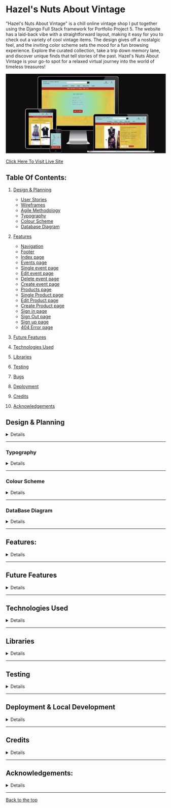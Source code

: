 # Hazel's Nuts About Vintage

"Hazel's Nuts About Vintage" is a chill online vintage shop I put together using the Django Full Stack framework for Portfolio Project 5. The website has a laid-back vibe with a straightforward layout, making it easy for you to check out a variety of cool vintage items. The design gives off a nostalgic feel, and the inviting color scheme sets the mood for a fun browsing experience. Explore the curated collection, take a trip down memory lane, and discover unique finds that tell stories of the past. Hazel's Nuts About Vintage is your go-to spot for a relaxed virtual journey into the world of timeless treasures!

![Am i responsive image](readme/documentation/responsiveness/amiresoinsive.png)  

[Click Here To Visit Live Site](https://mteahan-hazelsnutsaboutvintage-c846730bed11.herokuapp.com/)  

## Table Of Contents:
1. [Design & Planning](#design-&-planning)
    * [User Stories](#user-stories)
    * [Wireframes](#wireframes)
    * [Agile Methodology](#agile-methodology)
    * [Typography](#typography)
    * [Colour Scheme](#colour-scheme)
    * [Database Diagram](#database-diagram)
    
2. [Features](#features)
    * [Navigation](#Navigation-bar)
    * [Footer](#footer)
    * [Index page](#index-page)
    * [Events page](#events-page)
    * [Single event page](#single-event-page)
    * [Edit event page](#edit-event-page)
    * [Delete event page](#delete-event-page)
    * [Create event page](#create-event-page)
    * [Products page](#products-page)
    * [Single Product page](#single-Product-page)
    * [Edit Product page](#edit-Product-page)
    * [Create Product page](#create-Product-page)
    * [Sign in page](#signin-page)
    * [Sign Out page](#Signout-page)
    * [Sign up page](#signup-page)
    * [404 Error page](#404-error-page)

3. [Future Features](#future-features)
4. [Technologies Used](#technologies-used)
5. [Libraries](#libraries-used)
6. [Testing](#testing)
7. [Bugs](#bugs)
8. [Deployment](#deployment)
9. [Credits](#credits)
10. [Acknowledgements](#acknowledgements)

## Design & Planning

<details>

### User Stories

#### Site User
- As a Site User, I can view a list of products so that I can choose one to buy
- As a Site User, I can click on a product so that I can view the product in more detail and add it to my bag
- As a Site User, I can click an Add to Bag button so that I can ladd the product to my bag to purchase
- As a Site User, I can enter my details so that I can pay for the product and have it delivered to the correct address
- As a Site User, I can give feedback so that I can let the store owner know about my experience with the online store
- As a Site User, I can give get a coupon for a discount so that I can use it in-store
- As a Site User, I can view a list of events so that I can see if the store is running any events I would be interested in
- As a Site User, I can click on an event so that I can view the event in more detail
- As a Site User, I can sign up to be a member/ login as an existing member so that I can be a part of the site's community and receive updates

#### Site Admin
- As a Site Admin, I can create, edit and delete products so that I can be in control of what products are shown to Site Users
- As a Site Admin, I can create, edit and delete events so that I can be in control of what events are shown to Site Users
- As a Site Admin, I can assign a category, size and brand to the products so that Site Users will be able to find products specific to what they need
- As a Site Admin, I can offer a coupon after a purchase so that I can draw Site Users users back to my store



### Wireframes
Below are the wireframes for the site that I created using balsamiq. As I was developing my website I was using agile approach and adding/updating my website/elements so for that reason some wireframes are not matching my final product.

<details><summary>Index</summary>
<img src="readme/documentation/wireframes/index.png">
</details>

<details><summary>Recipe Categories</summary>
<img src="readme/documentation/wireframes/all_recipes.png">
</details>

<details><summary>Single Recipe</summary>
<img src="readme/documentation/wireframes/single_recipe.png">
</details>

<details><summary>Edit Comment page</summary>
<img src="readme/documentation/wireframes/comment_edit.png">
</details>

<details><summary>Delete Comment and Delete Recipe</summary>
<img src="readme/documentation/wireframes/delete.png">
</details>

<details><summary>Create and Edit Recipe</summary>
<img src="readme/documentation/wireframes/add_edit_recipe.png">
</details>

<details><summary>Login page</summary>
<img src="readme/documentation/wireframes/login.png">
</details>

<details><summary>Logout page</summary>
<img src="readme/documentation/wireframes/logout.png">
</details>

<details><summary>Sign up page</summary>
<img src="readme/documentation/wireframes/signup.png">
</details>


### Agile Methodology
I used the Agile Methodology to plan this project. I found it difficult to follow the project plan alongside coding. Often when I was coding an issue would arise that I hadn't foreseen would and I would have to deal with that which may then lead to a brand new feature. That then would lead me to another unplanned feature. It was difficult to stay following the plan as a result. I do recognise now, the importance of following the plan and, if a new feature presents itself, taking the time to review the plan and adjust if necessary.
I've used Github and the Project Board with use of the Kanban board.

I divided the project board into 3 sections:

  -  To-Do- (All the User stories were initially entered in the 'To Do' column)
  -  In Progress- (then during development story they were moved into the 'In Progress' column)
  -  Done- (and then finally they get moved into 'Done' once the development completes)

<details><summary>Project board</summary>
<img src="readme/documentation/user_story/project_board.png">
</details>

- I've planned 5 milestones for this project. Each milestone features issues that are completed as well as open issues that may be implemented in future development.

<details><summary>Milestones</summary>
<img src="readme/documentation/user_story/milestones.png">
</details>

- Each milestone consist of user stories, which are displayed either open or closed depending on the progress.
- I have implemented the MoSCoW method to prioritise my user stories. each user story either has "Must Have" "Should Have" "Could Have" "Won't Have"

<details><summary>Milestone detail</summary>
<img src="readme/documentation/user_story/milestone_detail1.png">
<img src="readme/documentation/user_story/milestone_detail2.png">
</details>

- Each user story have acceptance criteria and tasks that needed to be done to accomplish that criteria as well as fixed bugs if relevant
 

<details><summary>User story detail</summary>
<img src="readme/documentation/user_story/user_story_detail.png">
</details>
</details>
</details>

- - -

### Typography

<details>


I opted for Courier New as the font for its retro vintage feel, which aligns perfectly with the nostalgic theme of Hazel's Nuts About Vintage. The typewriter-style characters evoke a sense of authenticity, adding a charming touch to the overall design. Additionally, Courier New's clear and distinct lettering ensures easy readability, enhancing the user experience and allowing visitors to effortlessly engage with the captivating stories each vintage item has to tell on the website.

</details>

- - -

### Colour Scheme

<details>

The website colors for Hazel’s Nuts About Vintage were chosen to match the colors of the physical vintage shop. The teal color represents the store’s exterior paint, while the red and yellow colors are inspired by the vintage signs and posters inside the shop. These colors create a consistent and harmonious brand identity for Hazel’s Nuts About Vintage.
  
<details><summary>Color palette</summary>
<img src="readme/documentation/color/color_palette.png">
<img src="readme/documentation/color/hazelsnutsaboutvintagehero.jpg">
<img src="readme/documentation/color/hazelsnutsaboutvintagelogo.jpg">
</details>
</details>

- - -

### DataBase Diagram

<details>

Below is the database diagram that I created using LucidCharts.

<details><summary>DataBase diagram</summary>
<img src="readme/documentation/database/database.png">
</details>  
</details>

- - -

## Features:

<details>

### Navigation Bar
- The navigation bar has a consistent look and placement on all three pages of the website supporting easy navigation.  It includes a simple Logo, and the menu options: Products dropdown, Brands dropdown, Clothing dropdown, Special Offer dropdown and an Events page. It also features a user dropdown give user the ability to sign up, sign in, sign out, view their profile and for admin users- add products and events. There is also a bag icon which will brinf the user to the big page to view items they've already added. The nav bar is responsive on multiple screen sizes. The menu options are hidden until a burger icon is clicked which then brings up the menu options.

<details><summary>Navbar</summary>
<img src="readme/documentation/features/nav/nav_1.png">
<img src="readme/documentation/features/nav/nav_2.png">
<img src="readme/documentation/features/nav/nav_3.png">
<img src="readme/documentation/features/nav/nav_4.png">
<img src="readme/documentation/features/nav/nav_5.png">
</details>


### Footer
- The footer is featured on all five pages and is identical on each page making it easy to use.  It contains links to Hazels's Nuts About Vintage's facebook and instagram. The links are represented by favicon images of those sites' own logos. There is also an option to subscribe to a newsletter.
  
<details><summary>Footer</summary>
<img src="readme/documentation/features/footer/footer.png">
</details>

### Index Page
- This section of text introduces the user to the store with a statement image of the actual storefront. This is layered over with a box containing a brief sentence and the call to action. The user is enticed to with a "Shop Now" button to move to the product page.

<details><summary>Index Hero</summary>
<img src="readme/documentation/features/index/home.png">
</details>

### Products page
- This section of text gives the user categories of products to browse. The user is also able to sort the products by price, brand or category. Each product has an image or placeholder in the absence of an image, either of which can be clicked to redirect to the product page.

<details><summary>Products</summary>
<img src="readme/documentation/features/products/products.png">
<img src="readme/documentation/features/products/sort_by.png">
</details>

  
### Product Detail page
- This user is redirected to this section after selecting the product in the previous page. If the user is an admin they will see an option to edit or delete the product. The user will see the same image as the previous page, the size, price brand and a description of the product. Underneath this is the comment section. The user can add it to their bag or return to products.

<details><summary>Product Detail</summary>
<img src="readme/documentation/features/product_detail/single_product.png">
</details>

### Add Product page
- Only user admin has access to this page. The user admin will be required to fill out each field before they can submit the reciproductpe which will publish immediately.

<details><summary>Add product page</summary>
<img src="readme/documentation/features/add_product/add_product_error_1.png">
<img src="readme/documentation/features/add_product/add_product_error_2.png">
<img src="readme/documentation/features/add_product/add_product_error_3png">
<img src="readme/documentation/features/add_product/add_product_error_4.png">
</details>

### Edit Product page
- On this page the logged in user admin will see textareas in the same format as the add product form which contains the product content they had already submitted and on which they clicked edit. The user with be able to make changes to their product and resubmit it.

<details><summary>Edit product page</summary>
<img src="readme/documentation/features/edit_product/edit_product.png">
<img src="readme/documentation/features/edit_product/edit_product_alert.png">
<img src="readme/documentation/features/edit_product/edit_product_error.png">
<img src="readme/documentation/features/edit_product/edit_product_error_1.png">
<img src="readme/documentation/features/edit_product/edit_product_error_2.png">
<img src="readme/documentation/features/edit_product/edit_product_error_3.png">
<img src="readme/documentation/features/edit_product/edit_product_error_4.png">
<img src="readme/documentation/features/edit_product/edit_product_success.png">
</details>


### Events page
- This section of text gives the user a list of the current and upcoming events that the store owner will be holding. Only the name of the event is shown. Each event has a button that will bring the user to the event detail page.

<details><summary>Events</summary>
<img src="readme/documentation/features/products/products.png">
</details>

  
### Events Detail page
- This user is redirected to this section after selecting the event in the previous page. If the user is an admin they will see an option to edit or delete the event. The event shows the name, description, location and time and date if needed.

<details><summary>Events Detail</summary>
<img src="readme/documentation/features/single_event/single_event.png">
</details>

### Add Events page
- Only user admin has access to this page. The user admin will be required to fill out each field before they can submit the event which will publish immediately.

<details><summary>Add Events page</summary>
<img src="readme/documentation/features/add_event/add_event.png">
<img src="readme/documentation/features/add_event/add_event_error_1.png">
<img src="readme/documentation/features/add_event/add_event_error_2.png">
<img src="readme/documentation/features/add_event/add_event_error_3.png">
<img src="readme/documentation/features/add_event/message_add_event_success.png">
</details>

### Edit Events page
- On this page the logged in user admin will see textareas in the same format as the add event form which contains the event content they had already submitted and on which they clicked edit. The user with be able to make changes to their event and resubmit it.

<details><summary>Edit Events page</summary>
<img src="readme/documentation/features/edit_product/edit_product.png">
<img src="readme/documentation/features/edit_product/edit_product_alert.png">
<img src="readme/documentation/features/edit_product/edit_product_error.png">
<img src="readme/documentation/features/edit_product/edit_product_error_1.png">
<img src="readme/documentation/features/edit_product/edit_product_error_2.png">
<img src="readme/documentation/features/edit_product/edit_product_error_3.png">
<img src="readme/documentation/features/edit_product/edit_product_error_4.png">
<img src="readme/documentation/features/edit_product/edit_product_success.png">
</details>

### Delete Events page
- The user will be redirected to this page when they click delete on their event in order to make sure they want to delete the event. The user will be asked if they are sure and they can either hit delete or cancel. Delete will delete the event comepletely. Cancel will redirect to the events page

<details><summary>Delete Events page</summary>
<img src="readme/documentation/features/delete_event/delete_event.png">
<img src="readme/documentation/features/delete_event/message_delete_event_success.png">
</details>

### Feedback page
- This section of text gives the admin user a list of the feedback that customers have sent. Only the subject of the feedback is show. It is a clickable link which will bring the admin user to that specifec feedback detail page.

<details><summary>Feedback</summary>
<img src="readme/documentation/features/feedback/feedback.png">
</details>

### Feedback Detail page
- The admin user is redirected to this section after selecting the feedback in the previous page. The user will be able to read the subject and description of the feedback. The only functionality is in a button to the return to the previous page.

<details><summary>Feedback Detail</summary>
<img src="readme/documentation/features/feedback_detail/feedback_detail.png">
</details>

### Add Feedback section
- This section is located on the checkout success page. The user is promted to add a subject and description to send to the store owner.

<details><summary>Add Feedback section</summary>
<img src="readme/documentation/features/checkout_success/checkout_sucess_sucess.png">
</details>

### Sign In page
- Login page is a basic django allauth form that has 2 input fields for username and password with sign in the button below it
- A User will also have description links to either signup for the website if he doesnt have an account which will redirect a user the "Sign up" page

<details><summary>Sign In page</summary>
<img src="readme/documentation/features/allauth/sign_in/sign_in.png">
<img src="readme/documentation/features/allauth/sign_in/sign_in_error_1.png">
</details>

### Sign Out page
- The user will be redirected to this page when they click logout. The user will be asked if they are sure they want to logout and they can either hit logout or cancel. Logout will log the user out. Cancel will redirect to the home screen

<details><summary>Sign Out page</summary>
<img src="readme/documentation/features/allauth/sign_out/sign_out.png">
</details>

### Signup page
- The signup page is also a standard django form with all required fields for a user to input
- User must input all information (username, email (optional) and password) 
- After inputting all the fields and clicking sign-up button user will be automatically logged in and redirected to the home page.

<details><summary>Sign up page</summary>
<img src="readme/documentation/features/allauth/sign_up/sign_up.png">
<img src="readme/documentation/features/allauth/sign_up/sign_up_error_1.png">
<img src="readme/documentation/features/allauth/sign_up/sign_up_error_2.png">
<img src="readme/documentation/features/allauth/sign_up/sign_up_error_3.png">
<img src="readme/documentation/features/allauth/sign_up/sign_up_error_4.png">
<img src="readme/documentation/features/allauth/sign_up/sign_up_error_5.png">

</details>

### 404 Error Page
- If an invalid url is input or an unauthorised user tries to create a product or event or edit/delete a product or event by brute forcing their urls they will see this page.

<details><summary>404 Error page</summary>
<img src="readme/documentation/features/404/add_event_not_auth.png">
<img src="readme/documentation/features/404/add_product_not_auth.png">
<img src="readme/documentation/features/404/delete_event_not_auth.png">
<img src="readme/documentation/features/404/edit_event_not_auth.png">
<img src="readme/documentation/features/404/edit_product_not_auth.png">
</details>

</details>

- - -

## Future Features

<details>

There are 3 features that I would like to implement in the next iteration that would improve user experience and attract more traffic to my website
- Create a new coupon that is unique to each order number
- Add a barcode to the bottom of the coupon
- Add functionality to apply discounts to products if the user has a valid code
- Remove the coupon button as it is out of place and add a modal that is triggered after either the purchase is complete or feedback is give. The Coupon will also be sent to the users email address

</details>

- - -

## Technologies Used

<details>

- [Balsamiq](https://en.wikipedia.org/wiki/Balsamiq) was used to create the wireframes.
- [LucidChart](https://www.lucidchart.com/pages/) was used to design the database schema.
- [HTML](https://en.wikipedia.org/wiki/HTML) was used for the mark up.
- [CSS](https://en.wikipedia.org/wiki/CSS)  was used to style the site.
- [Django](https://www.djangoproject.com/) was the framework that was used.
- [Python](https://en.wikipedia.org/wiki/Python_(programming_language)), django is a python framework.
- [JavaScript](https://en.wikipedia.org/wiki/JavaScript) was used for interactiveness with the messages.
- [Visual Studio Code](https://www.gitpod.io/about) was used to create this site and then push everything to github.
- [Heroku](https://en.wikipedia.org/wiki/Heroku) is used to host this site.
- [Github](https://en.wikipedia.org/wiki/GitHub) was used to store the code.
- [Git](https://en.wikipedia.org/wiki/Git) was used for version control.
- [Cloudinary](https://cloudinary.com/) was used to store the images.
- [ElephantSQL](https://www.elephantsql.com/) was used to store the database.

</details>

- - -

## Libraries

<details>

- asgiref - A standard Python library to allow for asynchronous web apps and servers to communicate with each other.
- cloudinary - A Python package allowing integration between the application and Cloudinary.
- dj-database-url - A Django utility to utilise the DATABASE_URL environment variable to configure the Django application. Used with PostgreSQL.
- dj3-cloudinary-storage - A Django package that facilitates integration with Cloudinary storage.
- Django - A python package for the Django framework.
- django-allauth - An integrated set of Django applications addressing user authentication, registration and account management.
- django-countries - A package that supplies a list of all the countries for address purposes.
- django-crispy-forms - A Django package that provides tags and filters to control the rendering behaviour of Django forms. 
- django-summernote - is a third-party package that provides a rich text editor widget for Django web applications.
- gunicorn - A Python WSGI HTTP Server for UNIX.
- oauthlib - A generic, spec-compliant, thorough implementation of the OAuth request-signing logic for Python 3.6+.
- psycopg2 - A PostgreSQL database adapter for Python.
- python3-openid - A set of Python packages to support use of the OpenID decentralized identity system.
- pytz - A Python package for world timezone definitions, modern and historical.
- requests-oauthlib - A Python package for OAuthlib authentication support for Requests.
- shortuuid==1.0.11 - A package for creating random series of numbers and letters.
- sqlparse - A non-validating SQL parser for Python.
- stripe - A package for making secure payments online.

</details>

- - -

## Testing

<details>

The testing section can be found [here](TESTING.md).
</details>

- - -

##  Deployment & Local Development

<details>

The live deployment application can be found on [Heroku](https://mteahan-hazelsnutsaboutvintage-c846730bed11.herokuapp.com/).

###   Local Development


#### How to Fork

To fork the repository:

1. Log in (or sign up) to Github.

2. Go to the repository for this project, [hazelsnutsaboutvintage](https://mteahan-hazelsnutsaboutvintage-c846730bed11.herokuapp.com/).


3. Click the Fork button in the top right corner.

#### How to Clone

To clone the repository:

1. Log in (or sign up) to GitHub.

2. Go to the repository for this project, [hazelsnutsaboutvintage](https://mteahan-hazelsnutsaboutvintage-c846730bed11.herokuapp.com/).

3. Click on the code button, select whether you would like to clone with HTTPS, SSH or GitHub CLI and copy the link shown.

4. Open the terminal in your code editor and change the current working directory to the location you want to use for the cloned directory.

5. Type the following command in the terminal (after the git clone you will need to paste the link you copied in step 3 above):

    ```bash
    git clone https://mteahan-hazelsnutsaboutvintage-c846730bed11.herokuapp.com/
    ```

6. Set up a virtual environment (this step is not required if you are using the Code Institute Template in GitPod as this will already be set up for you).

7. Install the packages from the requirements.txt file by running the following command in the Terminal:

    ```bash
    pip3 install -r requirements.txt
    ```


### ElephantSQL Database

This project uses [ElephantSQL](https://www.elephantsql.com) for the PostgreSQL Database.

To obtain your own Postgres Database, sign-up with your GitHub account, then follow these steps:
- Click **Create New Instance** to start a new database.
- Provide a name (this is commonly the name of the project: tribe).
- Select the **Tiny Turtle (Free)** plan.
- You can leave the **Tags** blank.
- Select the **Region** and **Data Center** closest to you.
- Once created, click on the new database name, where you can view the database URL and Password.


### Cloudinary API

This project uses the [Cloudinary API](https://cloudinary.com) to store media assets online, due to the fact that Heroku doesn't persist this type of data.

To obtain your own Cloudinary API key, create an account and log in.
- For *Primary interest*, you can choose *Programmable Media for image and video API*.
- Optional: *edit your assigned cloud name to something more memorable*.
- On your Cloudinary Dashboard, you can copy your **API Environment Variable**.
- Be sure to remove the `CLOUDINARY_URL=` as part of the API **value**; this is the **key**.


### Heroku Deployment

This project uses [Heroku](https://www.heroku.com), a platform as a service (PaaS) that enables developers to build, run, and operate applications entirely in the cloud.

Deployment steps are as follows, after account setup:

- Select **New** in the top-right corner of your Heroku Dashboard, and select **Create new app** from the dropdown menu.
- Your app name must be unique, and then choose a region closest to you (EU or USA), and finally, select **Create App**.
- From the new app **Settings**, click **Reveal Config Vars**, and set your environment variables.

| Key | Value |
| --- | --- |
| `CLOUDINARY_URL` | Insert your own Cloudinary API key here |
| `DATABASE_URL` | Insert your own ElephantSQL database URL here |
| `DISABLE_COLLECTSTATIC` | 1 (*this is temporary, and can be removed for the final deployment*) |
| `SECRET_KEY` | This can be any Django random secret key |
| `EMAIL_USER` | Insert your e-mail (a gmail was used) |
| `EMAIL_HOST_PASSWORD` | Insert the app password |



Heroku needs two additional files in order to deploy properly.
- requirements.txt
- Procfile

You can install this project's **requirements** (where applicable) using:
```bash
pip3 install -r requirements.txt
```

If you have your own packages that have been installed, then the requirements file needs updated using:
```bash
pip3 freeze --local > requirements.txt
```

The **Procfile** can be created with the following command:
```bash
echo web: gunicorn app_name.wsgi > Procfile
```
- *replace **app_name** with the name of your primary Django app name; the folder where settings.py is located*

For Heroku deployment, follow these steps to connect your own GitHub repository to the newly created app:

Either:
- Select **Automatic Deployment** from the Heroku app.

Or:
- In the Terminal/CLI, connect to Heroku using this command: 
```bash
heroku login -i
```

- Set the remote for Heroku: 
```bash
heroku git:remote -a app_name #(replace *app_name* with your app name)
```

- After performing the standard Git `add`, `commit`, and `push` to GitHub, you can now type:
```bash
git push heroku main
```
The project should now be connected and deployed to Heroku!


### Local Deployment

This project can be cloned or forked in order to make a local copy on your own system.

For either method, you will need to install any applicable packages found within the *requirements.txt* file.
- `pip3 install -r requirements.txt`.

You will need to create a new file called `env.py` at the root-level,
and include the same environment variables listed above from the Heroku deployment steps.

Sample `env.py` file:

```python
import os

os.environ.setdefault("CLOUDINARY_URL", "insert your own Cloudinary API key here")
os.environ.setdefault("DATABASE_URL", "insert your own ElephantSQL database URL here")
os.environ.setdefault("SECRET_KEY", "this can be any random secret key")

# local environment only (do not include these in production/deployment!)
os.environ.setdefault("DEBUG", "True")
```

Once the project is cloned or forked, in order to run it locally, you'll need to follow these steps:
- Start the Django app: 
```bash
python3 manage.py runserver
```
- Stop the app once it's loaded: `CTRL+C` or `⌘+C` (Mac)
- Make any necessary migrations:
```bash
python3 manage.py makemigrations
```
- Migrate the data to the database:
```bash
python3 manage.py migrate
```
- Create a superuser:
```bash
python3 manage.py createsuperuser
```
- Run the Django app:
```bash
python3 manage.py runserver
```

</details>

- - -

## Credits

<details>

- [Stack Overflow](https://stackoverflow.com/) 
- [W3schools](https://www.w3schools.com/) 
- [CodeInstitute](https://learn.codeinstitute.net/) for their Blog and Boutique Ado walkthrough project, which guided me with website build especially for publishing products and events, Stripe Payments section which I code along with the video with few adjustments
- [BBC Good Food](https://www.bbcgoodfood.com/) for providing me some text and useful information for my posts
- [youtube](https://www.youtube.com/) videos from **Dee Mc**. I watched her Django Recipe Sharing Tutorial from which I got a lot of help for the overall development for a Django project.
- [Medium](https://medium.com/) in particular, an article by **Adi Ramadhan**, Django CRUD with Forms and Bootstrap Template, for help coding in CRUD functionality
- [Django Documentation](https://docs.djangoproject.com/en/4.2/) For all queries regarding django including, models, views, forms, urls, settings, alert messages
- [Djangoforbeginners](https://djangoforbeginners.com/) for providing useful information abut basic concepts and setup for django
- [Lucidchart](https://lucid.app/) for providing me with tools to create my database system
- [Balsamiq](https://balsamiq.com/wireframes/) was used to create wireframes
- [mycolor](https://mycolor.space/) was used to generate color gradient
</details>

- - -

## Acknowledgements:

<details>

- I would like to thank my mentor Lauren-Nicole for all her support and guidance during this project 
- I would also like to thank our cohort facilitator Marko Tot, for sending me useful links as well as giving me one to one support when I was struggling particularly with the models and 404 error page.
- I would like to thank my classmates Hennadi and Mehatab who also helped me a lot when I was struggling with my models.
</details>

- - -

[Back to the top](#let's-eat)
